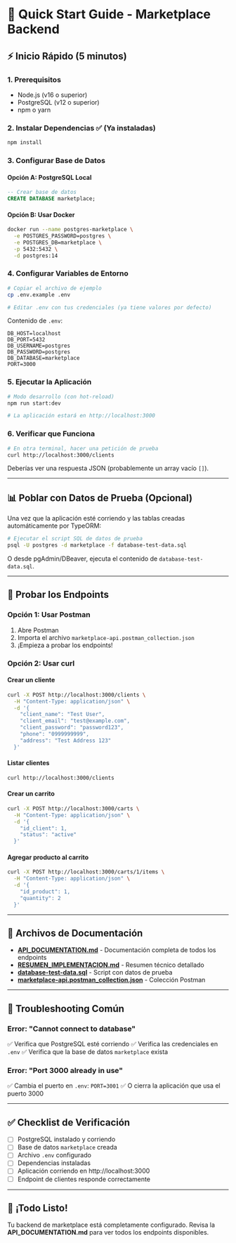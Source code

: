 # 🚀 Quick Start Guide - Marketplace Backend

## ⚡ Inicio Rápido (5 minutos)

### 1. Prerequisitos
- Node.js (v16 o superior)
- PostgreSQL (v12 o superior)
- npm o yarn

### 2. Instalar Dependencias ✅ (Ya instaladas)
```bash
npm install
```

### 3. Configurar Base de Datos

#### Opción A: PostgreSQL Local
```sql
-- Crear base de datos
CREATE DATABASE marketplace;
```

#### Opción B: Usar Docker
```bash
docker run --name postgres-marketplace \
  -e POSTGRES_PASSWORD=postgres \
  -e POSTGRES_DB=marketplace \
  -p 5432:5432 \
  -d postgres:14
```

### 4. Configurar Variables de Entorno
```bash
# Copiar el archivo de ejemplo
cp .env.example .env

# Editar .env con tus credenciales (ya tiene valores por defecto)
```

Contenido de `.env`:
```env
DB_HOST=localhost
DB_PORT=5432
DB_USERNAME=postgres
DB_PASSWORD=postgres
DB_DATABASE=marketplace
PORT=3000
```

### 5. Ejecutar la Aplicación
```bash
# Modo desarrollo (con hot-reload)
npm run start:dev

# La aplicación estará en http://localhost:3000
```

### 6. Verificar que Funciona
```bash
# En otra terminal, hacer una petición de prueba
curl http://localhost:3000/clients
```

Deberías ver una respuesta JSON (probablemente un array vacío `[]`).

---

## 📊 Poblar con Datos de Prueba (Opcional)

Una vez que la aplicación esté corriendo y las tablas creadas automáticamente por TypeORM:

```bash
# Ejecutar el script SQL de datos de prueba
psql -U postgres -d marketplace -f database-test-data.sql
```

O desde pgAdmin/DBeaver, ejecuta el contenido de `database-test-data.sql`.

---

## 🧪 Probar los Endpoints

### Opción 1: Usar Postman
1. Abre Postman
2. Importa el archivo `marketplace-api.postman_collection.json`
3. ¡Empieza a probar los endpoints!

### Opción 2: Usar curl

#### Crear un cliente
```bash
curl -X POST http://localhost:3000/clients \
  -H "Content-Type: application/json" \
  -d '{
    "client_name": "Test User",
    "client_email": "test@example.com",
    "client_password": "password123",
    "phone": "0999999999",
    "address": "Test Address 123"
  }'
```

#### Listar clientes
```bash
curl http://localhost:3000/clients
```

#### Crear un carrito
```bash
curl -X POST http://localhost:3000/carts \
  -H "Content-Type: application/json" \
  -d '{
    "id_client": 1,
    "status": "active"
  }'
```

#### Agregar producto al carrito
```bash
curl -X POST http://localhost:3000/carts/1/items \
  -H "Content-Type: application/json" \
  -d '{
    "id_product": 1,
    "quantity": 2
  }'
```

---

## 📁 Archivos de Documentación

- **[API_DOCUMENTATION.md](./API_DOCUMENTATION.md)** - Documentación completa de todos los endpoints
- **[RESUMEN_IMPLEMENTACION.md](./RESUMEN_IMPLEMENTACION.md)** - Resumen técnico detallado
- **[database-test-data.sql](./database-test-data.sql)** - Script con datos de prueba
- **[marketplace-api.postman_collection.json](./marketplace-api.postman_collection.json)** - Colección Postman

---

## 🐛 Troubleshooting Común

### Error: "Cannot connect to database"
✅ Verifica que PostgreSQL esté corriendo
✅ Verifica las credenciales en `.env`
✅ Verifica que la base de datos `marketplace` exista

### Error: "Port 3000 already in use"
✅ Cambia el puerto en `.env`: `PORT=3001`
✅ O cierra la aplicación que usa el puerto 3000

---

## ✅ Checklist de Verificación

- [ ] PostgreSQL instalado y corriendo
- [ ] Base de datos `marketplace` creada
- [ ] Archivo `.env` configurado
- [ ] Dependencias instaladas
- [ ] Aplicación corriendo en http://localhost:3000
- [ ] Endpoint de clientes responde correctamente

---

## 🎉 ¡Todo Listo!

Tu backend de marketplace está completamente configurado. Revisa la **API_DOCUMENTATION.md** para ver todos los endpoints disponibles.
